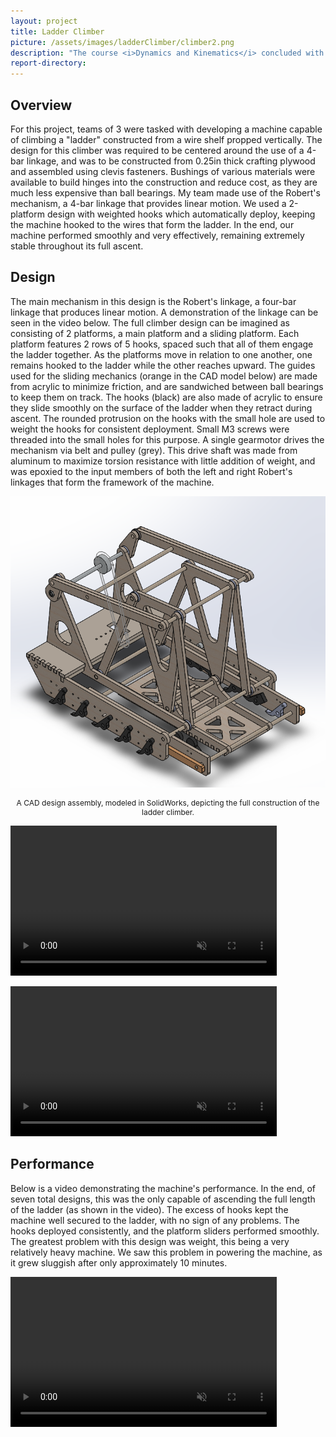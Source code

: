 ```yaml
---
layout: project
title: Ladder Climber
picture: /assets/images/ladderClimber/climber2.png
description: "The course <i>Dynamics and Kinematics</i> concluded with a project for which we were asked to design and construct a machine that will climb a ladder, the 'ladder' being a long wire shelf. Working in a team of 3, we ended up being the only team with a machine that could successfully climb the full length of the ladder."
report-directory:
---
```




## Overview
For this project, teams of 3 were tasked with developing a machine capable of climbing a "ladder" constructed from a wire shelf propped vertically. The design for this climber was required to be centered around the use of a 4-bar linkage, and was to be constructed from 0.25in thick crafting plywood and assembled using clevis fasteners. Bushings of various materials were available to build hinges into the construction and reduce cost, as they are much less expensive than ball bearings. My team made use of the Robert's mechanism, a 4-bar linkage that provides linear motion. We used a 2-platform design with weighted hooks which automatically deploy, keeping the machine hooked to the wires that form the ladder. In the end, our machine performed smoothly and very effectively, remaining extremely stable throughout its full ascent.

## Design
The main mechanism in this design is the Robert's linkage, a four-bar linkage that produces linear motion. A demonstration of the linkage can be seen in the video below. The full climber design can be imagined as consisting of 2 platforms, a main platform and a sliding platform. Each platform features 2 rows of 5 hooks, spaced such that all of them engage the ladder together. As the platforms move in relation to one another, one remains hooked to the ladder while the other reaches upward. The guides used for the sliding mechanics (orange in the CAD model below) are made from acrylic to minimize friction, and are sandwiched between ball bearings to keep them on track. The hooks (black) are also made of acrylic to ensure they slide smoothly on the surface of the ladder when they retract during ascent. The rounded protrusion on the hooks with the small hole are used to weight the hooks for consistent deployment. Small M3 screws were threaded into the small holes for this purpose. A single gearmotor drives the mechanism via belt and pulley (grey). This drive shaft was made from aluminum to maximize torsion resistance with little addition of weight, and was epoxied to the input members of both the left and right Robert's linkages that form the framework of the machine.

![Ladder Climber CAD Model](/assets/images/ladderClimber/isometric.PNG)
<p style="text-align:center; width:100%; font-size:12px">A CAD design assembly, modeled in SolidWorks, depicting the full construction of the ladder climber.</p>


<video id="Robert's Linkage Demo" src="robertsDemo.MOV" width="426" height="240" controls muted></video>

<video width="426" height="240" controls muted>
  <source src="/assets/video/robertsDemo.MOV" type="video/mov">
Your browser does not support the video tag.
</video>

## Performance
Below is a video demonstrating the machine's performance. In the end, of seven total designs, this was the only capable of ascending the full length of the ladder (as shown in the video). The excess of hooks kept the machine well secured to the ladder, with no sign of any problems. The hooks deployed consistently, and the platform sliders performed smoothly. The greatest problem with this design was weight, this being a very relatively heavy machine. We saw this problem in powering the machine, as it grew sluggish after only approximately 10 minutes.

<video width="426" height="240" controls muted>
  <source src="/assets/video/climberToTop.mp4" type="video/mp4">
Your browser does not support the video tag.
</video>
